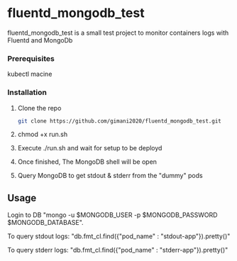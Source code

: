 # fluentd_mongodb_test
fluentd_mongodb_test is a small test project to monitor containers logs with Fluentd and MongoDb


### Prerequisites

kubectl macine
  

### Installation

1. Clone the repo
   ```sh
   git clone https://github.com/gimani2020/fluentd_mongodb_test.git
   ```
2. chmod +x run.sh
   
3. Execute ./run.sh and wait for setup to be deployd

4. Once finished, The MongoDB shell will be open  

5. Query MongoDB to get stdout & stderr from the "dummy" pods

   
   
    <!-- USAGE EXAMPLES -->
## Usage

Login to DB "mongo -u $MONGODB_USER -p $MONGODB_PASSWORD $MONGODB_DATABASE".
    
   To query stdout logs: "db.fmt_cl.find({"pod_name" : "stdout-app"}).pretty()"
   
   To query stderr logs: "db.fmt_cl.find({"pod_name" : "stderr-app"}).pretty()"
   
    
